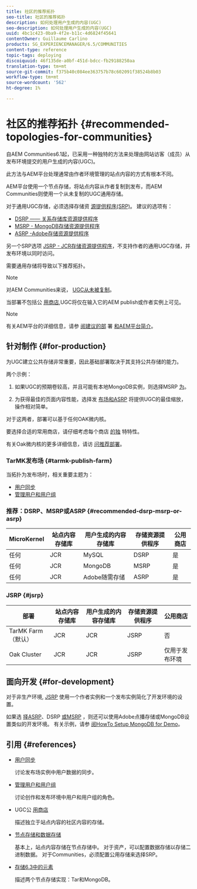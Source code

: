 ```yaml
---
title: 社区的推荐拓扑
seo-title: 社区的推荐拓扑
description: 如何处理用户生成的内容(UGC)
seo-description: 如何处理用户生成的内容(UGC)
uuid: 4bc1c423-0ba9-4f2e-b11c-4d6824f45641
contentOwner: Guillaume Carlino
products: SG_EXPERIENCEMANAGER/6.5/COMMUNITIES
content-type: reference
topic-tags: deploying
discoiquuid: 46f135de-a0bf-451d-bdcc-fb29188250aa
translation-type: tm+mt
source-git-commit: f375b40c084ee363757b78c602091f38524b8b03
workflow-type: tm+mt
source-wordcount: '562'
ht-degree: 1%

---
```



# 社区的推荐拓扑 {#recommended-topologies-for-communities}

自AEM Communities6.1起，已采用一种独特的方法来处理由网站访客（成员）从发布环境提交的用户生成的内容(UGC)。

此方法与AEM平台处理通常由作者环境管理的站点内容的方式有根本不同。

AEM平台使用一个节点存储，将站点内容从作者复制到发布，而AEM Communities则使用一个从未复制的UGC通用存储。

对于通用UGC存储，必须选择存储资 [源提供程序(SRP)](working-with-srp.md)。 建议的选项有：

* [DSRP —— 关系存储库资源提供程序](dsrp.md)
* [MSRP - MongoDB存储资源提供程序](msrp.md)
* [ASRP -Adobe存储资源提供程序](asrp.md)

另一个SRP选项 [JSRP - JCR存储资源提供程序](jsrp.md)，不支持作者的通用UGC存储，并发布环境以同时访问。

需要通用存储将导致以下推荐拓扑。

>[!NOTE]
>
>对AEM Communities来说， [UGC从未被复制](working-with-srp.md#ugc-never-replicated)。
>
>当部署不包括公 [用商店](working-with-srp.md),UGC将仅在输入它的AEM publish或作者实例上可见。


>[!NOTE]
>
>有关AEM平台的详细信息，请参 [阅建议的部](../../help/sites-deploying/recommended-deploys.md) 署 [和AEM平台简介](../../help/sites-deploying/data-store-config.md)。

## 针对制作 {#for-production}

为UGC建立公共存储非常重要，因此基础部署取决于其支持公共存储的能力。

两个示例：

1. 如果UGC的预期卷较高，并且可能有本地MongoDB实例，则选择MSRP [为](msrp.md)。

1. 为获得最佳的页面内容性能，选择发 [布场](../../help/sites-deploying/recommended-deploys.md#tarmk-farm)[和ASRP](asrp.md) 将提供UGC的最佳缩放，操作相对简单。

对于这两者，部署可以基于任何OAK微内核。

要选择合适的常用商店，请仔细考虑每个商店 [的独](working-with-srp.md#characteristics-of-srp-options) 特特性。

有关Oak微内核的更多详细信息，请访 [问推荐部署](../../help/sites-deploying/recommended-deploys.md)。

### TarMK发布场 {#tarmk-publish-farm}

当拓扑为发布场时，相关重要主题为：

* [用户同步](sync.md)
* [管理用户和用户组](users.md)

### 推荐：DSRP、MSRP或ASRP {#recommended-dsrp-msrp-or-asrp}

| MicroKernel | 站点内容存储库 | 用户生成的内容存储库 | 存储资源提供程序 | 公用商店 |
|-------------|------------------------|----------------------------------|---------------------------|---------------|
| 任何 | JCR | MySQL | DSRP | 是 |
| 任何 | JCR | MongoDB | MSRP | 是 |
| 任何 | JCR | Adobe随需存储 | ASRP | 是 |

### JSRP {#jsrp}


| 部署 | 站点内容存储库 | 用户生成的内容存储库 | 存储资源提供程序 | 公用商店 |
|----------------------|------------------------|----------------------------------|---------------------------|---------------------------------|
| TarMK Farm（默认） | JCR | JCR | JSRP | 否 |
| Oak Cluster | JCR | JCR | JSRP | 仅用于发布环境 |

## 面向开发 {#for-development}

对于非生产环境, [JSRP](jsrp.md) 使用一个作者实例和一个发布实例简化了开发环境的设置。

如果选 [择ASRP](asrp.md)、DSRP [或MSRP](dsrp.md)[](msrp.md) ，则还可以使用Adobe点播存储或MongoDB设置类似的开发环境。 有关示例，请参 [阅HowTo Setup MongoDB for Demo](demo-mongo.md)。

## 引用 {#references}

* [用户同步](sync.md)

   讨论发布场实例中用户数据的同步。

* [管理用户和用户组](users.md)

   讨论创作和发布环境中用户和用户组的角色。

* UGC公 [用商店](working-with-srp.md)

   描述独立于站点内容的社区内容的存储。

* [节点存储和数据存储](../../help/sites-deploying/data-store-config.md)

   基本上，站点内容存储在节点存储中。 对于资产，可以配置数据存储以存储二进制数据。 对于Communities，必须配置公用存储来选择SRP。

* [存储6.3中的元素](../../help/sites-deploying/storage-elements-in-aem-6.md)

   描述两个节点存储实现：Tar和MongoDB。
